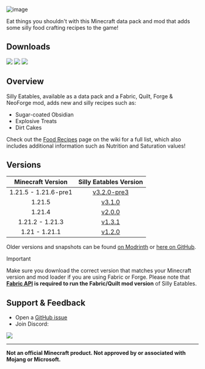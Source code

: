 ![image](https://i.imgur.com/SIx9XZZ.png)

Eat things you shouldn't with this Minecraft data pack and mod that adds some silly food crafting recipes to the game!

## Downloads

[![](https://img.shields.io/modrinth/dt/AMZruzFM?label=Modrinth&style=for-the-badge&color=00AF5C&logo=modrinth)](https://modrinth.com/datapack/silly-eatables/)
[![](https://img.shields.io/github/downloads/Classic36-Media/Silly-Eatables/total?label=GitHub&style=for-the-badge&color=181717&logo=github)](https://github.com/Classic36-Media/Silly-Eatables/releases)
[![](https://img.shields.io/spiget/downloads/116362?label=SpigotMC&style=for-the-badge&color=ED8106&logo=spigotmc)](https://www.spigotmc.org/resources/silly-eatables.116362/)

## Overview

Silly Eatables, available as a data pack and a Fabric, Quilt, Forge & NeoForge mod, adds new and silly recipes such as:

* Sugar-coated Obsidian
* Explosive Treats
* Dirt Cakes

Check out the [Food Recipes](https://github.com/Classic36-Media/Silly-Eatables/wiki/Food-Recipes) page on the wiki for a full list, which also includes additional information such as Nutrition and Saturation values!

## Versions

| Minecraft Version | Silly Eatables Version |
| :--: | :--: |
| 1.21.5 - 1.21.6-pre1 |  [v3.2.0-pre3](https://github.com/Classic36-Media/Silly-Eatables/releases/tag/v3.2.0-pre3) |
| 1.21.5 |  [v3.1.0](https://github.com/Classic36-Media/Silly-Eatables/releases/tag/v3.1.0) |
| 1.21.4 |  [v2.0.0](https://github.com/Classic36-Media/Silly-Eatables/releases/tag/v2.0.0) |
| 1.21.2 - 1.21.3 |  [v1.3.1](https://github.com/Classic36-Media/Silly-Eatables/releases/tag/v1.3.1) |
| 1.21 - 1.21.1 |  [v1.2.0](https://github.com/Classic36-Media/Silly-Eatables/releases/tag/v1.2.0) |

Older versions and snapshots can be found [on Modrinth](https://modrinth.com/datapack/silly-eatables/versions) or [here on GitHub](https://github.com/Classic36-Media/Silly-Eatables/wiki/Versions).

> [!IMPORTANT]
> Make sure you download the correct version that matches your Minecraft version and mod loader if you are using Fabric or Forge. Please note that **[Fabric API](https://modrinth.com/mod/fabric-api) is required to run the Fabric/Quilt mod version** of Silly Eatables.

## Support & Feedback
* Open a [GitHub issue](https://github.com/Classic36-Media/Silly-Eatables/issues/new/choose)
* Join Discord:

[![](https://img.shields.io/discord/1107084025442607206?label=Discord&style=for-the-badge&color=5865F2&logo=discord)](https://discord.gg/vZJSDjPcmu)

***

**Not an official Minecraft product. Not approved by or associated with Mojang or Microsoft.**